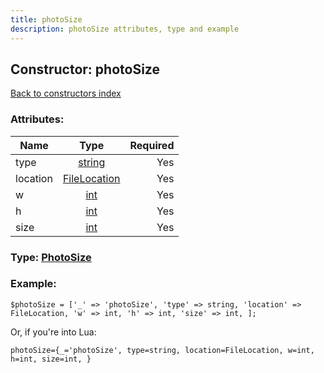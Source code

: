 ```yaml
---
title: photoSize
description: photoSize attributes, type and example
---
```

## Constructor: photoSize  
[Back to constructors index](index.md)



### Attributes:

| Name     |    Type       | Required |
|----------|:-------------:|---------:|
|type|[string](../types/string.md) | Yes|
|location|[FileLocation](../types/FileLocation.md) | Yes|
|w|[int](../types/int.md) | Yes|
|h|[int](../types/int.md) | Yes|
|size|[int](../types/int.md) | Yes|



### Type: [PhotoSize](../types/PhotoSize.md)


### Example:

```
$photoSize = ['_' => 'photoSize', 'type' => string, 'location' => FileLocation, 'w' => int, 'h' => int, 'size' => int, ];
```  

Or, if you're into Lua:  


```
photoSize={_='photoSize', type=string, location=FileLocation, w=int, h=int, size=int, }

```


